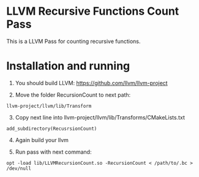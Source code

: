 # LLVM Recursive Functions Count Pass

This is a LLVM Pass for counting recursive functions. 

# Installation and running

1. You should build LLVM: https://github.com/llvm/llvm-project

2. Move the folder RecursionCount to next path:

`` llvm-project/llvm/lib/Transform ``

3. Copy next line into llvm-project/llvm/lib/Transforms/CMakeLists.txt

`` add_subdirectory(RecusrsionCount) ``

4. Again build your llvm

5. Run pass with next command: 

``opt -load lib/LLVMRecursionCount.so -RecursionCount < /path/to/.bc > /dev/null ``
